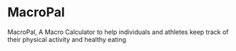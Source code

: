 # MacroPal
MacroPal, A Macro Calculator to help individuals and athletes keep track of their physical activity and healthy eating
